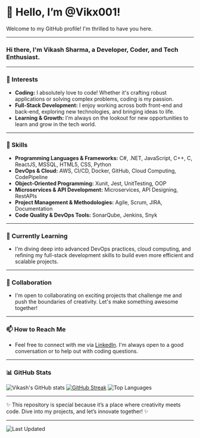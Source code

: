 # 👋 Hello, I’m @Vikx001!

Welcome to my GitHub profile! I'm thrilled to have you here.

---

### Hi there, I'm Vikash Sharma, a Developer, Coder, and Tech Enthusiast.

---

### 👀 Interests
- **Coding:** I absolutely love to code! Whether it's crafting robust applications or solving complex problems, coding is my passion.
- **Full-Stack Development:** I enjoy working across both front-end and back-end, exploring new technologies, and bringing ideas to life.
- **Learning & Growth:** I'm always on the lookout for new opportunities to learn and grow in the tech world.

---

### 💼 Skills
- **Programming Languages & Frameworks:** C#, .NET, JavaScript, C++, C, ReactJS, MSSQL, HTML5, CSS, Python
- **DevOps & Cloud:** AWS, CI/CD, Docker, GitHub, Cloud Computing, CodePipeline
- **Object-Oriented Programming:** Xunit, Jest, UnitTesting, OOP
- **Microservices & API Development:** Microservices, API Designing, RestAPIs
- **Project Management & Methodologies:** Agile, Scrum, JIRA, Documentation
- **Code Quality & DevOps Tools:** SonarQube, Jenkins, Snyk

---

### 🌱 Currently Learning
- I'm diving deep into advanced DevOps practices, cloud computing, and refining my full-stack development skills to build even more efficient and scalable projects.

---

### 💞️ Collaboration
- I'm open to collaborating on exciting projects that challenge me and push the boundaries of creativity. Let's make something awesome together!

---

### 📫 How to Reach Me
- Feel free to connect with me via [LinkedIn](https://www.linkedin.com/in/vikash-sharma-253457214/). I'm always open to a good conversation or to help out with coding questions.

---

### 📊 GitHub Stats
![Vikash's GitHub stats](https://github-readme-stats.vercel.app/api?username=vikx001&show_icons=true&theme=radical)
[![GitHub Streak](https://streak-stats.demolab.com?user=vikx001&theme=radical&hide_border=true)](https://git.io/streak-stats)
![Top Languages](https://github-readme-stats.vercel.app/api/top-langs/?username=vikx001&layout=compact&theme=radical)

---

✨ This repository is special because it’s a place where creativity meets code. Dive into my projects, and let’s innovate together! ✨

---

![Last Updated](https://img.shields.io/github/last-commit/vikx001/vikx001?color=green&style=for-the-badge)
